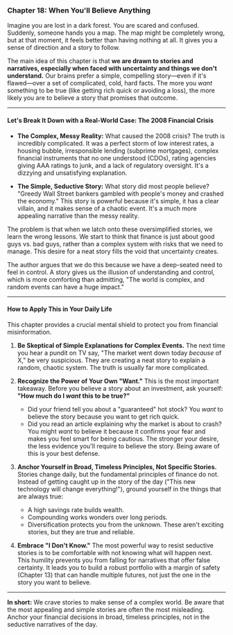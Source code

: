### **Chapter 18: When You'll Believe Anything**

Imagine you are lost in a dark forest. You are scared and confused. Suddenly, someone hands you a map. The map might be completely wrong, but at that moment, it feels better than having nothing at all. It gives you a sense of direction and a story to follow.

The main idea of this chapter is that **we are drawn to stories and narratives, especially when faced with uncertainty and things we don't understand.** Our brains prefer a simple, compelling story—even if it's flawed—over a set of complicated, cold, hard facts. The more you *want* something to be true (like getting rich quick or avoiding a loss), the more likely you are to believe a story that promises that outcome.

---

#### **Let's Break It Down with a Real-World Case: The 2008 Financial Crisis**

*   **The Complex, Messy Reality:** What caused the 2008 crisis? The truth is incredibly complicated. It was a perfect storm of low interest rates, a housing bubble, irresponsible lending (subprime mortgages), complex financial instruments that no one understood (CDOs), rating agencies giving AAA ratings to junk, and a lack of regulatory oversight. It's a dizzying and unsatisfying explanation.

*   **The Simple, Seductive Story:** What story did most people believe? "Greedy Wall Street bankers gambled with people's money and crashed the economy." This story is powerful because it's simple, it has a clear villain, and it makes sense of a chaotic event. It's a much more appealing narrative than the messy reality.

The problem is that when we latch onto these oversimplified stories, we learn the wrong lessons. We start to think that finance is just about good guys vs. bad guys, rather than a complex system with risks that we need to manage. This desire for a neat story fills the void that uncertainty creates.

The author argues that we do this because we have a deep-seated need to feel in control. A story gives us the illusion of understanding and control, which is more comforting than admitting, "The world is complex, and random events can have a huge impact."

---

#### **How to Apply This in Your Daily Life**

This chapter provides a crucial mental shield to protect you from financial misinformation.

1.  **Be Skeptical of Simple Explanations for Complex Events.** The next time you hear a pundit on TV say, "The market went down today *because* of X," be very suspicious. They are creating a neat story to explain a random, chaotic system. The truth is usually far more complicated.

2.  **Recognize the Power of Your Own "Want."** This is the most important takeaway. Before you believe a story about an investment, ask yourself: **"How much do I *want* this to be true?"**
    *   Did your friend tell you about a "guaranteed" hot stock? You *want* to believe the story because you want to get rich quick.
    *   Did you read an article explaining why the market is about to crash? You might *want* to believe it because it confirms your fear and makes you feel smart for being cautious.
    The stronger your desire, the less evidence you'll require to believe the story. Being aware of this is your best defense.

3.  **Anchor Yourself in Broad, Timeless Principles, Not Specific Stories.** Stories change daily, but the fundamental principles of finance do not. Instead of getting caught up in the story of the day ("This new technology will change everything!"), ground yourself in the things that are always true:
    *   A high savings rate builds wealth.
    *   Compounding works wonders over long periods.
    *   Diversification protects you from the unknown.
    These aren't exciting stories, but they are true and reliable.

4.  **Embrace "I Don't Know."** The most powerful way to resist seductive stories is to be comfortable with not knowing what will happen next. This humility prevents you from falling for narratives that offer false certainty. It leads you to build a robust portfolio with a margin of safety (Chapter 13) that can handle multiple futures, not just the one in the story you want to believe.

---
**In short:** We crave stories to make sense of a complex world. Be aware that the most appealing and simple stories are often the most misleading. Anchor your financial decisions in broad, timeless principles, not in the seductive narratives of the day.
